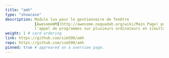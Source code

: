```yaml
---
title: "amh"
type: "showcase"
description: Module lua pour le gestionnaire de fenêtre
             [AwesomeWM](http://awesome.naquadah.org/wiki/Main_Page) pour
             l'appel de programmes sur plusieurs ordinateurs en simultanné.
weight: 1 # card ordering
link: https://github.com/sim590/amh
repo: https://github.com/sim590/amh
pinned: true # appreared on a overview page.
---
```

